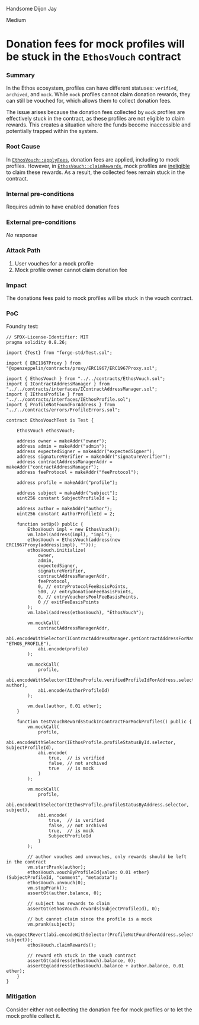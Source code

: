 Handsome Dijon Jay

Medium

# Donation fees for mock profiles will be stuck in the `EthosVouch` contract

### Summary

In the Ethos ecosystem, profiles can have different statuses: `verified`, `archived`, and `mock`. While `mock` profiles cannot claim donation rewards, they can still be vouched for, which allows them to collect donation fees.

The issue arises because the donation fees collected by `mock` profiles are effectively stuck in the contract, as these profiles are not eligible to claim rewards. This creates a situation where the funds become inaccessible and potentially trapped within the system.

### Root Cause

In [`EthosVouch::applyFees`](https://github.com/sherlock-audit/2024-11-ethos-network-ii/blob/main/ethos/packages/contracts/contracts/EthosVouch.sol#L929-L965), donation fees are applied, including to mock profiles. However, in [`EthosVouch::claimRewards`](https://github.com/sherlock-audit/2024-11-ethos-network-ii/blob/main/ethos/packages/contracts/contracts/EthosVouch.sol#L667-L685), mock profiles are [ineligible](https://github.com/sherlock-audit/2024-11-ethos-network-ii/blob/main/ethos/packages/contracts/contracts/EthosVouch.sol#L673-L675) to claim these rewards. As a result, the collected fees remain stuck in the contract.

### Internal pre-conditions

Requires admin to have enabled donation fees

### External pre-conditions

_No response_

### Attack Path

1. User vouches for a mock profile
2. Mock profile owner cannot claim donation fee

### Impact

The donations fees paid to mock profiles will be stuck in the vouch contract.

### PoC

Foundry test:
```solidity
// SPDX-License-Identifier: MIT
pragma solidity 0.8.26;

import {Test} from "forge-std/Test.sol";

import { ERC1967Proxy } from "@openzeppelin/contracts/proxy/ERC1967/ERC1967Proxy.sol";

import { EthosVouch } from "../../contracts/EthosVouch.sol";
import { IContractAddressManager } from "../../contracts/interfaces/IContractAddressManager.sol";
import { IEthosProfile } from "../../contracts/interfaces/IEthosProfile.sol";
import { ProfileNotFoundForAddress } from "../../contracts/errors/ProfileErrors.sol";

contract EthosVouchTest is Test {

    EthosVouch ethosVouch;

    address owner = makeAddr("owner");
    address admin = makeAddr("admin");
    address expectedSigner = makeAddr("expectedSigner");
    address signatureVerifier = makeAddr("signatureVerifier");
    address contractAddressManagerAddr = makeAddr("contractAddressManager");
    address feeProtocol = makeAddr("feeProtocol");

    address profile = makeAddr("profile");

    address subject = makeAddr("subject");
    uint256 constant SubjectProfileId = 1;

    address author = makeAddr("author");
    uint256 constant AuthorProfileId = 2;

    function setUp() public {
        EthosVouch impl = new EthosVouch();
        vm.label(address(impl), "impl");
        ethosVouch = EthosVouch(address(new ERC1967Proxy(address(impl), "")));
        ethosVouch.initialize(
            owner,
            admin,
            expectedSigner,
            signatureVerifier,
            contractAddressManagerAddr,
            feeProtocol,
            0, // entryProtocolFeeBasisPoints,
            500, // entryDonationFeeBasisPoints,
            0, // entryVouchersPoolFeeBasisPoints,
            0 // exitFeeBasisPoints
        );
        vm.label(address(ethosVouch), "EthosVouch");

        vm.mockCall(
            contractAddressManagerAddr,
            abi.encodeWithSelector(IContractAddressManager.getContractAddressForName.selector, "ETHOS_PROFILE"),
            abi.encode(profile)
        );

        vm.mockCall(
            profile,
            abi.encodeWithSelector(IEthosProfile.verifiedProfileIdForAddress.selector, author),
            abi.encode(AuthorProfileId)
        );

        vm.deal(author, 0.01 ether);
    }

    function testVouchRewardsStuckInContractForMockProfiles() public {
        vm.mockCall(
            profile,
            abi.encodeWithSelector(IEthosProfile.profileStatusById.selector, SubjectProfileId),
            abi.encode(
                true,  // is verified
                false, // not archived
                true   // is mock
            )
        );

        vm.mockCall(
            profile,
            abi.encodeWithSelector(IEthosProfile.profileStatusByAddress.selector, subject),
            abi.encode(
                true,  // is verified
                false, // not archived
                true,  // is mock
                SubjectProfileId
            )
        );

        // author vouches and unvouches, only rewards should be left in the contract
        vm.startPrank(author);
        ethosVouch.vouchByProfileId{value: 0.01 ether}(SubjectProfileId, "comment", "metadata");
        ethosVouch.unvouch(0);
        vm.stopPrank();
        assertGt(author.balance, 0);

        // subject has rewards to claim
        assertGt(ethosVouch.rewards(SubjectProfileId), 0);

        // but cannot claim since the profile is a mock
        vm.prank(subject);
        vm.expectRevert(abi.encodeWithSelector(ProfileNotFoundForAddress.selector, subject));
        ethosVouch.claimRewards();

        // reward eth stuck in the vouch contract
        assertGt(address(ethosVouch).balance, 0);
        assertEq(address(ethosVouch).balance + author.balance, 0.01 ether);
    }
}
```

### Mitigation

Consider either not collecting the donation fee for mock profiles or to let the mock profile collect it.